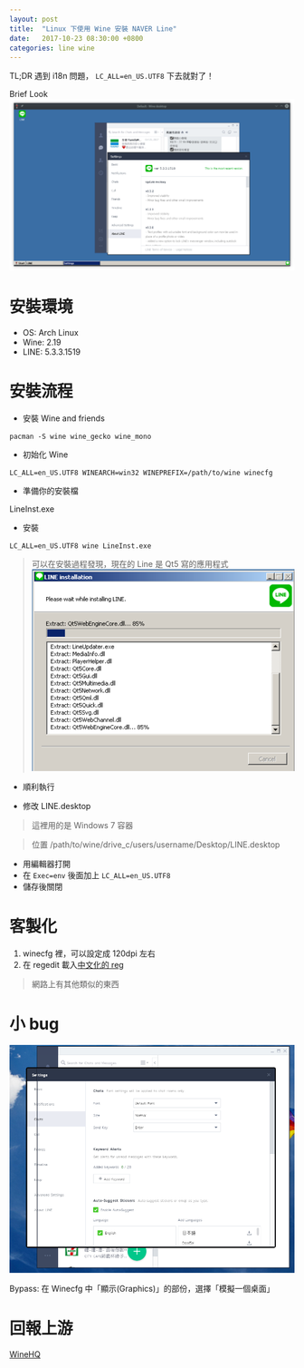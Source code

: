 ```yaml
---
layout: post
title:  "Linux 下使用 Wine 安裝 NAVER Line"
date:   2017-10-23 08:30:00 +0800
categories: line wine
---
```


TL;DR
  遇到 i18n 問題， `LC_ALL=en_US.UTF8` 下去就對了！

Brief Look
![wine-line.png](https://raw.githubusercontent.com/Brli/brli.github.io/master/_images/wine-line.png)

# 安裝環境

- OS: Arch Linux
- Wine: 2.19
- LINE: 5.3.3.1519

# 安裝流程

- 安裝 Wine and friends

```
pacman -S wine wine_gecko wine_mono
```

- 初始化 Wine

```
LC_ALL=en_US.UTF8 WINEARCH=win32 WINEPREFIX=/path/to/wine winecfg
```

- 準備你的安裝檔

LineInst.exe

- 安裝

```
LC_ALL=en_US.UTF8 wine LineInst.exe
```

> 可以在安裝過程發現，現在的 Line 是 Qt5 寫的應用程式
![wine qt5](https://raw.githubusercontent.com/Brli/brli.github.io/master/_images/wine-qt5.png)

- 順利執行

- 修改 LINE.desktop

> 這裡用的是 Windows 7 容器

> 位置 /path/to/wine/drive_c/users/username/Desktop/LINE.desktop

  - 用編輯器打開
  - 在 `Exec=env` 後面加上 `LC_ALL=en_US.UTF8`
  - 儲存後關閉

# 客製化

1. winecfg 裡，可以設定成 120dpi 左右
2. 在 regedit 載入[中文化的 reg](https://gist.github.com/Brli/355f275a5967e82fa044470f6a85d2a0)
> 網路上有其他類似的東西

# 小 bug

![wine-line-bug.png](https://raw.githubusercontent.com/Brli/brli.github.io/master/_images/wine-line-bug.png)

Bypass: 在 Winecfg 中「顯示(Graphics)」的部份，選擇「模擬一個桌面」

# 回報上游

[WineHQ](https://appdb.winehq.org/objectManager.php?sClass=version&iId=35664)
